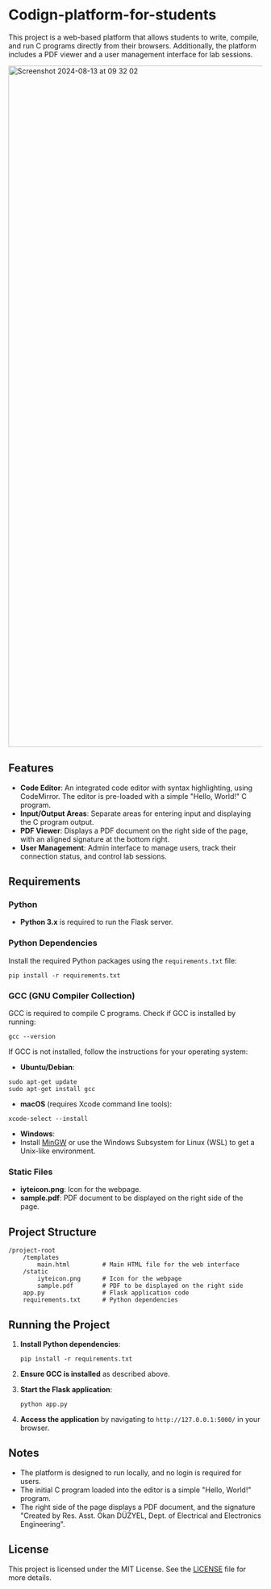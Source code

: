 # Codign-platform-for-students

This project is a web-based platform that allows students to write, compile, and run C programs directly from their browsers. Additionally, the platform includes a PDF viewer and a user management interface for lab sessions.


<img width="1351" alt="Screenshot 2024-08-13 at 09 32 02" src="https://github.com/user-attachments/assets/1f70faf7-0a3e-4c6d-97cd-842d2b08d558">


## Features

- **Code Editor**: An integrated code editor with syntax highlighting, using CodeMirror. The editor is pre-loaded with a simple "Hello, World!" C program.
- **Input/Output Areas**: Separate areas for entering input and displaying the C program output.
- **PDF Viewer**: Displays a PDF document on the right side of the page, with an aligned signature at the bottom right.
- **User Management**: Admin interface to manage users, track their connection status, and control lab sessions.

## Requirements

### Python
- **Python 3.x** is required to run the Flask server.

### Python Dependencies
Install the required Python packages using the `requirements.txt` file:

```pip install -r requirements.txt```


### GCC (GNU Compiler Collection)
GCC is required to compile C programs. Check if GCC is installed by running:

```gcc --version```


If GCC is not installed, follow the instructions for your operating system:

- **Ubuntu/Debian**:

```
sudo apt-get update
sudo apt-get install gcc
```

- **macOS** (requires Xcode command line tools):

```xcode-select --install```


- **Windows**:
- Install [MinGW](http://www.mingw.org/) or use the Windows Subsystem for Linux (WSL) to get a Unix-like environment.

### Static Files
- **iyteicon.png**: Icon for the webpage.
- **sample.pdf**: PDF document to be displayed on the right side of the page.

## Project Structure

```
/project-root
    /templates
        main.html         # Main HTML file for the web interface
    /static
        iyteicon.png      # Icon for the webpage
        sample.pdf        # PDF to be displayed on the right side
    app.py                # Flask application code
    requirements.txt      # Python dependencies
```


## Running the Project

1. **Install Python dependencies**:

   ```pip install -r requirements.txt```

2. **Ensure GCC is installed** as described above.

3. **Start the Flask application**:

   ```python app.py```

4. **Access the application** by navigating to ```http://127.0.0.1:5000/``` in your browser.

## Notes

- The platform is designed to run locally, and no login is required for users.
- The initial C program loaded into the editor is a simple "Hello, World!" program.
- The right side of the page displays a PDF document, and the signature "Created by Res. Asst. Okan DÜZYEL, Dept. of Electrical and Electronics Engineering".

## License

This project is licensed under the MIT License. See the [LICENSE](LICENSE) file for more details.



